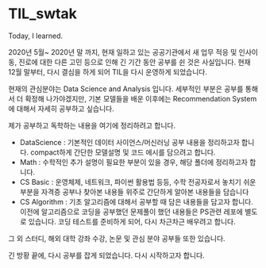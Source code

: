 # TIL_swtak
Today, I learned.


2020년 5월~ 2020년 말 까지, 현재 일하고 있는 공공기관에서 새 업무 적응 및 인사이동, 진로에 대한 다른 고민 등으로 인해 긴 기간 동안 공부를 쉰 것은 사실입니다.
현재 12월 말부터, 다시 결심을 하게 되어 TIL을 다시 운영하게 되었습니다.

현재의 관심분야는 Data Science and Analysis 입니다.
세부적인 부분은 공부를 통해서 더 확정해 나가야겠지만, 기본 모델들을 배운 이후에는 Recommendation System에 대해서 자세히 공부하고 싶습니다.

제가 공부하고 독학하는 내용을 여기에 정리하려고 합니다.

- DataScience : 기본적인 데이터 사이언스/머신러닝 공부 내용을 정리하고자 합니다. compact하게 간단한 모델설명 및 코드 에시를 담으려고 합니다.
- Math : 수학적인 추가 설명이 필요한 부분이 있을 경우, 해당 폴더에 정리하고자 합니다.
- CS Basic : 운영체제, 네트워크, 파이썬 활용법 등등, 수학 전공자로서 놓치기 쉬운 부분을 자격증 공부나 찾아본 내용들 위주로 간단하게 알아본 내용들을 담습니다
- CS Algorithm : 기초 알고리즘에 대해서 공부할 때 담은 내용들을 담고자 합니다. 이전에 알고리즘으로 코딩을 공부했던 문제풀이 했던 내용들은 PS관련 레포에 별도로 있습니다. 코딩 테스트를 준비하게 되어, 다시 차근차근 배우려고 합니다.

그 외 스터디, 해외 대학 강좌 수강, 논문 및 관심 분야 공부들 또한 있습니다.

긴 방황 끝에, 다시 공부를 잡게 되었습니다. 다시 시작하고자 합니다.
